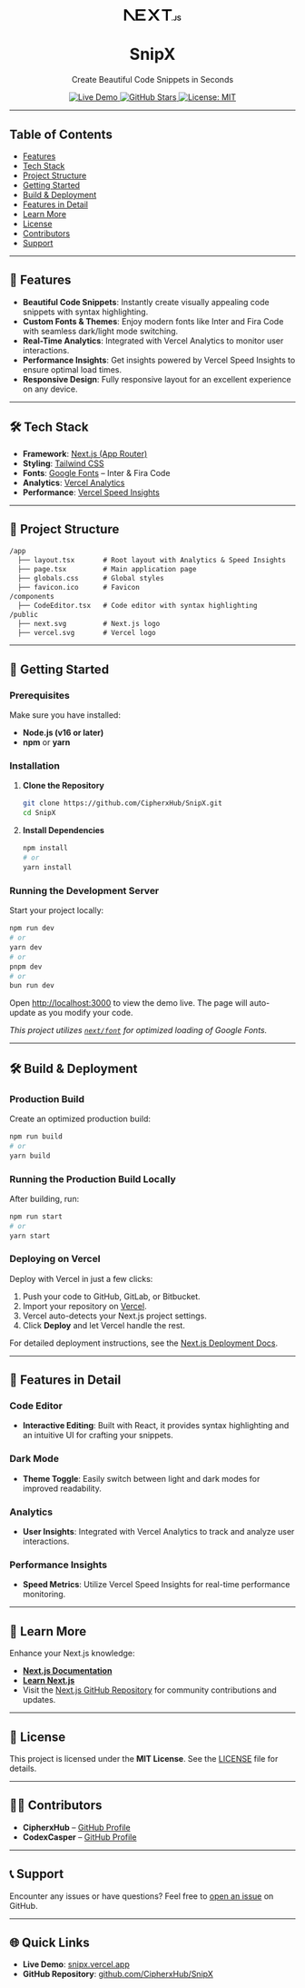 <div align="center">
  <img src="https://raw.githubusercontent.com/CipherxHub/SnipX/main/public/next.svg" alt="SnipX Logo" width="100" />
  <h1>SnipX</h1>
  <p>Create Beautiful Code Snippets in Seconds</p>
  <p>
    <a href="https://snipx.vercel.app" target="_blank">
      <img src="https://img.shields.io/badge/Live-Demo-brightgreen.svg" alt="Live Demo" />
    </a>
    <a href="https://github.com/CipherxHub/SnipX" target="_blank">
      <img src="https://img.shields.io/github/stars/CipherxHub/SnipX?style=social" alt="GitHub Stars" />
    </a>
    <a href="https://github.com/CipherxHub/SnipX/blob/main/LICENSE" target="_blank">
      <img src="https://img.shields.io/github/license/CipherxHub/SnipX" alt="License: MIT" />
    </a>
  </p>
</div>

---

## Table of Contents

- [Features](#features)
- [Tech Stack](#tech-stack)
- [Project Structure](#project-structure)
- [Getting Started](#getting-started)
- [Build & Deployment](#build--deployment)
- [Features in Detail](#features-in-detail)
- [Learn More](#learn-more)
- [License](#license)
- [Contributors](#contributors)
- [Support](#support)

---

## 🚀 Features

- **Beautiful Code Snippets**: Instantly create visually appealing code snippets with syntax highlighting.
- **Custom Fonts & Themes**: Enjoy modern fonts like Inter and Fira Code with seamless dark/light mode switching.
- **Real-Time Analytics**: Integrated with Vercel Analytics to monitor user interactions.
- **Performance Insights**: Get insights powered by Vercel Speed Insights to ensure optimal load times.
- **Responsive Design**: Fully responsive layout for an excellent experience on any device.

---

## 🛠️ Tech Stack

- **Framework**: [Next.js (App Router)](https://nextjs.org/)
- **Styling**: [Tailwind CSS](https://tailwindcss.com/)
- **Fonts**: [Google Fonts](https://fonts.google.com/) – Inter & Fira Code
- **Analytics**: [Vercel Analytics](https://vercel.com/analytics)
- **Performance**: [Vercel Speed Insights](https://vercel.com/docs/speed-insights)

---

## 📂 Project Structure

```plaintext
/app
  ├── layout.tsx       # Root layout with Analytics & Speed Insights
  ├── page.tsx         # Main application page
  ├── globals.css      # Global styles
  ├── favicon.ico      # Favicon
/components
  ├── CodeEditor.tsx   # Code editor with syntax highlighting
/public
  ├── next.svg         # Next.js logo
  ├── vercel.svg       # Vercel logo
```

---

## 🚀 Getting Started

### Prerequisites

Make sure you have installed:
- **Node.js (v16 or later)**
- **npm** or **yarn**

### Installation

1. **Clone the Repository**
   ```bash
   git clone https://github.com/CipherxHub/SnipX.git
   cd SnipX
   ```

2. **Install Dependencies**
   ```bash
   npm install
   # or
   yarn install
   ```

### Running the Development Server

Start your project locally:
```bash
npm run dev
# or
yarn dev
# or
pnpm dev
# or
bun run dev
```
Open [http://localhost:3000](http://localhost:3000) to view the demo live. The page will auto-update as you modify your code.

*This project utilizes [`next/font`](https://nextjs.org/docs/basic-features/font-optimization) for optimized loading of Google Fonts.*

---

## 🛠️ Build & Deployment

### Production Build

Create an optimized production build:
```bash
npm run build
# or
yarn build
```

### Running the Production Build Locally

After building, run:
```bash
npm run start
# or
yarn start
```

### Deploying on Vercel

Deploy with Vercel in just a few clicks:
1. Push your code to GitHub, GitLab, or Bitbucket.
2. Import your repository on [Vercel](https://vercel.com/new?utm_source=create-next-app-readme).
3. Vercel auto-detects your Next.js project settings.
4. Click **Deploy** and let Vercel handle the rest.

For detailed deployment instructions, see the [Next.js Deployment Docs](https://nextjs.org/docs/deployment).

---

## 🌟 Features in Detail

### Code Editor
- **Interactive Editing**: Built with React, it provides syntax highlighting and an intuitive UI for crafting your snippets.

### Dark Mode
- **Theme Toggle**: Easily switch between light and dark modes for improved readability.

### Analytics
- **User Insights**: Integrated with Vercel Analytics to track and analyze user interactions.

### Performance Insights
- **Speed Metrics**: Utilize Vercel Speed Insights for real-time performance monitoring.

---

## 📖 Learn More

Enhance your Next.js knowledge:
- **[Next.js Documentation](https://nextjs.org/docs)**
- **[Learn Next.js](https://nextjs.org/learn)**
- Visit the [Next.js GitHub Repository](https://github.com/vercel/next.js) for community contributions and updates.

---

## 📜 License

This project is licensed under the **MIT License**. See the [LICENSE](https://github.com/CipherxHub/SnipX/blob/main/LICENSE) file for details.

---

## 👨‍💻 Contributors

- **CipherxHub** – [GitHub Profile](https://github.com/CipherxHub)
- **CodexCasper** – [GitHub Profile](https://github.com/codexcasper)

---

## 📞 Support

Encounter any issues or have questions? Feel free to [open an issue](https://github.com/CipherxHub/SnipX/issues) on GitHub.

---

## 🌐 Quick Links

- **Live Demo**: [snipx.vercel.app](https://snipx.vercel.app)
- **GitHub Repository**: [github.com/CipherxHub/SnipX](https://github.com/CipherxHub/SnipX)
```

